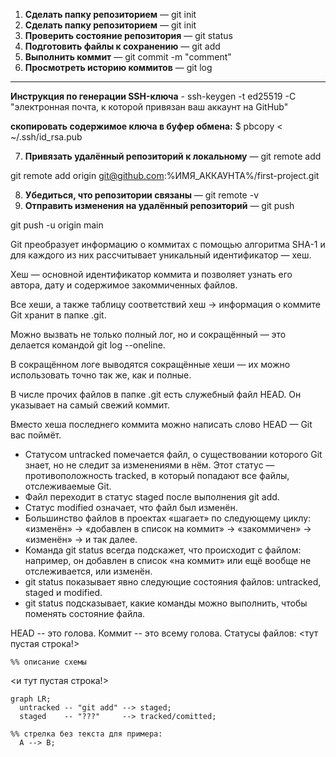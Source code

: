 1. **Сделать папку репозиторием** — git init
2. **Сделать папку репозиторием** — git init
3. **Проверить состояние репозитория** — git status
4. **Подготовить файлы к сохранению** — git add
5. **Выполнить коммит** — git commit -m "comment"
6. **Просмотреть историю коммитов** — git log

----

**Инструкция по генерации SSH-ключа** - ssh-keygen -t ed25519 -C "электронная почта, к которой привязан ваш аккаунт на GitHub" 

**скопировать содержимое ключа в буфер обмена:**
$ pbcopy < ~/.ssh/id_rsa.pub

7. **Привязать удалённый репозиторий к локальному** — git remote add

git remote add origin git@github.com:%ИМЯ_АККАУНТА%/first-project.git 

8. **Убедиться, что репозитории связаны** — git remote -v
9. **Отправить изменения на удалённый репозиторий** — git push

git push -u origin main 

Git преобразует информацию о коммитах с помощью алгоритма SHA-1 и для каждого из них рассчитывает уникальный идентификатор — хеш.


Хеш — основной идентификатор коммита и позволяет узнать его автора, дату и содержимое закоммиченных файлов.


Все хеши, а также таблицу соответствий хеш → информация о коммите Git хранит в папке .git.


Можно вызвать не только полный лог, но и сокращённый — это делается командой git log --oneline.
                          
                          
 В сокращённом логе выводятся сокращённые хеши — их можно использовать точно так же, как и полные.
 
 
 В числе прочих файлов в папке .git есть служебный файл HEAD. Он указывает на самый свежий коммит.
 
 
                          
 Вместо хеша последнего коммита можно написать слово HEAD — Git вас поймёт.
 
 - Статусом untracked помечается файл, о существовании которого Git знает, но не следит за изменениями в нём. Этот статус — противоположность tracked, в который попадают все файлы, отслеживаемые Git.
- Файл переходит в статус staged после выполнения git add.
- Статус modified означает, что файл был изменён.
- Большинство файлов в проектах «шагает» по следующему циклу: «изменён» → «добавлен в список на коммит» → «закоммичен» → «изменён» → и так далее.
- Команда git status всегда подскажет, что происходит с файлом: например, он добавлен в список «на коммит» или ещё вообще не отслеживается, или изменён.
- git status показывает явно следующие состояния файлов: untracked, staged и modified.
- git status подсказывает, какие команды можно выполнить, чтобы поменять состояние файла.

HEAD -- это голова.
Коммит -- это всему голова.
Статусы файлов:
<тут пустая строка!>

```mermaid
%% описание схемы
```
<и тут пустая строка!>


```mermaid
graph LR;
  untracked -- "git add" --> staged;
  staged    -- "???"     --> tracked/comitted;

%% стрелка без текста для примера: 
  A --> B;
```


